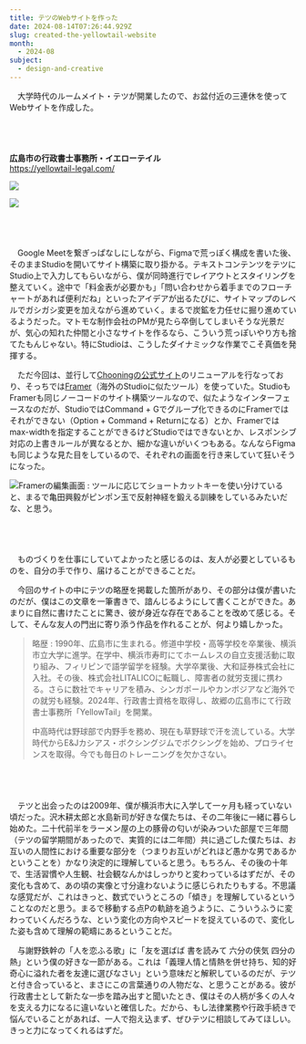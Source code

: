 ```yaml
---
title: テツのWebサイトを作った
date: 2024-08-14T07:26:44.929Z
slug: created-the-yellowtail-website
month:
  - 2024-08
subject:
  - design-and-creative
---
```

　大学時代のルームメイト・テツが開業したので、お盆付近の三連休を使ってWebサイトを作成した。

###### ﻿

**広島市の行政書士事務所・イエローテイル**\
<https://yellowtail-legal.com/>

![](/images/diary/created-the-yellowtail-website/5.webp)

![](/images/diary/created-the-yellowtail-website/6.webp)

###### ﻿

　Google Meetを繋ぎっぱなしにしながら、Figmaで荒っぽく構成を書いた後、そのままStudioを開いてサイト構築に取り掛かる。テキストコンテンツをテツにStudio上で入力してもらいながら、僕が同時進行でレイアウトとスタイリングを整えていく。途中で「料金表が必要かも」「問い合わせから着手までのフローチャートがあれば便利だね」といったアイデアが出るたびに、サイトマップのレベルでガシガシ変更を加えながら進めていく。まるで炭鉱を力任せに掘り進めているようだった。マトモな制作会社のPMが見たら卒倒してしまいそうな光景だが、気心の知れた仲間と小さなサイトを作るなら、こういう荒っぽいやり方も捨てたもんじゃない。特にStudioは、こうしたダイナミックな作業でこそ真価を発揮する。

　ただ今回は、並行して[Chooningの公式サイト](https://hello.chooning.app/)のリニューアルを行なっており、そっちでは[Framer](https://www.framer.com/)（海外のStudioに似たツール）を使っていた。StudioもFramerも同じノーコードのサイト構築ツールなので、似たようなインターフェースなのだが、StudioではCommand + Gでグループ化できるのにFramerではそれができない（Option + Command + Returnになる）とか、Framerではmax-widthを指定することができるけどStudioではできないとか、レスポンシブ対応の上書きルールが異なるとか、細かな違いがいくつもある。なんならFigmaも同じような見た目をしているので、それぞれの画面を行き来していて狂いそうになった。

![Framerの編集画面 : ツールに応じてショートカットキーを使い分けていると、まるで亀田興毅がピンポン玉で反射神経を鍛える訓練をしているみたいだな、と思う。](/images/diary/created-the-yellowtail-website/7.webp)

###### ﻿

　ものづくりを仕事にしていてよかったと感じるのは、友人が必要としているものを、自分の手で作り、届けることができることだ。

　今回のサイトの中にテツの略歴を掲載した箇所があり、その部分は僕が書いたのだが、僕はこの文章を一筆書きで、諳んじるようにして書くことができた。あまりに自然に書けたことに驚き、彼が身近な存在であることを改めて感じる。そして、そんな友人の門出に寄り添う作品を作れることが、何より嬉しかった。

> 略歴 : 1990年、広島市に生まれる。修道中学校・高等学校を卒業後、横浜市立大学に進学。在学中、横浜市寿町にてホームレスの自立支援活動に取り組み、フィリピンで語学留学を経験。大学卒業後、大和証券株式会社に入社。その後、株式会社LITALICOに転職し、障害者の就労支援に携わる。さらに数社でキャリアを積み、シンガポールやカンボジアなど海外での就労も経験。2024年、行政書士資格を取得し、故郷の広島市にて行政書士事務所「YellowTail」を開業。
>
> 中高時代は野球部で内野手を務め、現在も草野球で汗を流している。大学時代からE&Jカシアス・ボクシングジムでボクシングを始め、プロライセンスを取得。今でも毎日のトレーニングを欠かさない。

###### ﻿

　テツと出会ったのは2009年、僕が横浜市大に入学して一ヶ月も経っていない頃だった。沢木耕太郎と水島新司が好きな僕たちは、その二年後に一緒に暮らし始めた。二十代前半をラーメン屋の上の豚骨の匂いが染みついた部屋で三年間（テツの留学期間があったので、実質的には二年間）共に過ごした僕たちは、お互いの人間性における重要な部分を（つまりお互いがどれほど愚かな男であるかということを）かなり決定的に理解していると思う。もちろん、その後の十年で、生活習慣や人生観、社会観なんかはしっかりと変わっているはずだが、その変化も含めて、あの頃の実像と寸分違わないように感じられたりもする。不思議な感覚だが、これはきっと、数式でいうところの「傾き」を理解しているということなのだと思う。まるで移動する点Pの軌跡を追うように、こういうふうに変わっていくんだろうな、という変化の方向やスピードを捉えているので、変化した姿も含めて理解の範疇にあるということだ。

　与謝野鉄幹の「人を恋ふる歌」に「友を選ばば 書を読みて 六分の侠気 四分の熱」という僕の好きな一節がある。これは「義理人情と情熱を併せ持ち、知的好奇心に溢れた者を友達に選びなさい」という意味だと解釈しているのだが、テツと付き合っていると、まさにこの言葉通りの人物だな、と思うことがある。彼が行政書士として新たな一歩を踏み出すと聞いたとき、僕はその人柄が多くの人々を支える力になるに違いないと確信した。だから、もし法律業務や行政手続きで悩んでいることがあれば、一人で抱え込まず、ぜひテツに相談してみてほしい。きっと力になってくれるはずだ。